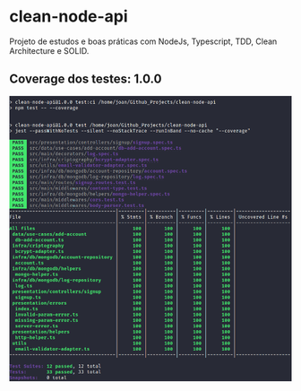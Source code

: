 # clean-node-api
  Projeto de estudos e boas práticas com NodeJs, Typescript, TDD, Clean Architecture e SOLID.

## Coverage dos testes: 1.0.0

![banner](.github/coverage.png)
